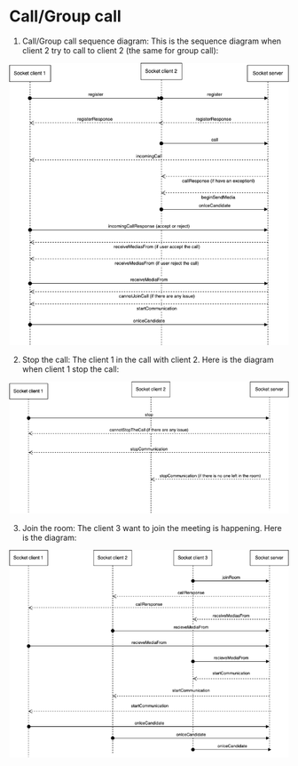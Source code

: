 # Call/Group call

1. Call/Group call sequence diagram:
This is the sequence diagram when client 2 try to call to client 2 (the same for group call):

![call-sequence.png](call-sequence.png)

2. Stop the call: 
The client 1 in the call with client 2. Here is the diagram when client 1 stop the call:

![stop-the-call-sequence.png](stop-the-call-sequence.png)

3. Join the room:
The client 3 want to join the meeting is happening. Here is the diagram:

![join-room-sequence.png](join-room-sequence.png)